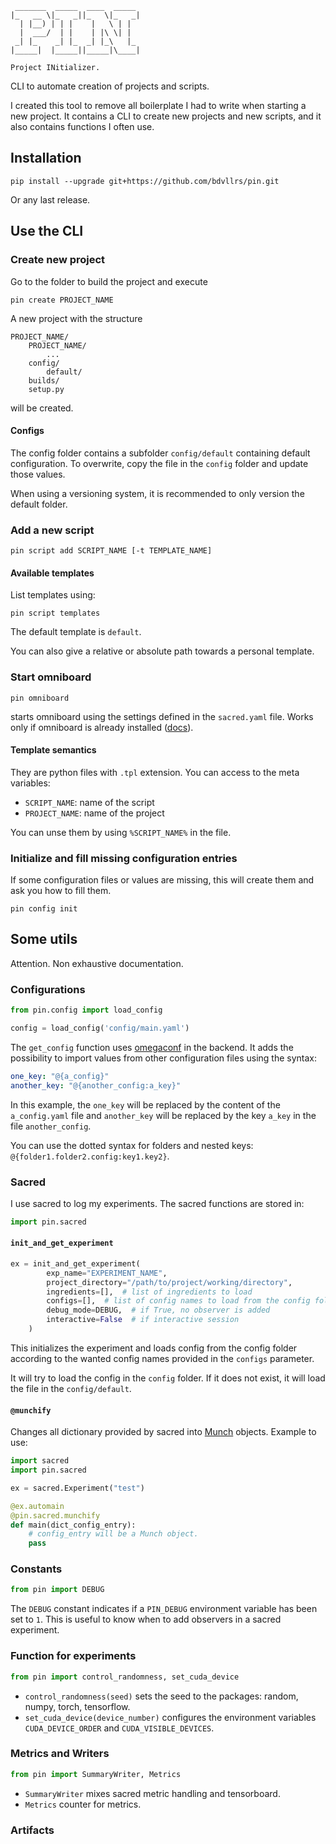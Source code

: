 ```
 _______  _____  ____  _____  
|_   __ \|_   _||_   \|_   _| 
  | |__) | | |    |   \ | |   
  |  ___/  | |    | |\ \| |   
 _| |_    _| |_  _| |_\   |_  
|_____|  |_____||_____|\____| 

Project INitializer.
```

CLI to automate creation of projects and scripts.

I created this tool to remove all boilerplate I had to write when
starting a new project. It contains a CLI to create new projects and 
new scripts, and it also contains functions I often use.

## Installation

```
pip install --upgrade git+https://github.com/bdvllrs/pin.git
```

Or any last release.

## Use the CLI

### Create new project

Go to the folder to build the project and execute
``` 
pin create PROJECT_NAME
```

A new project with the structure 
```
PROJECT_NAME/
    PROJECT_NAME/
        ...
    config/
        default/
    builds/
    setup.py
```

will be created.

#### Configs
The config folder contains a subfolder `config/default` containing default
configuration. To overwrite, copy the file in the `config` folder and
update those values.

When using a versioning system, it is recommended to only version the default
folder.

### Add a new script
```
pin script add SCRIPT_NAME [-t TEMPLATE_NAME]
```

#### Available templates
List templates using:
```
pin script templates
```

The default template is `default`.

You can also give a relative or absolute path towards a personal template.


### Start omniboard
```
pin omniboard
```
starts omniboard using the settings defined in the `sacred.yaml` file.
Works only if omniboard is already installed ([docs](https://vivekratnavel.github.io/omniboard/#/quick-start)).

#### Template semantics
They are python files with `.tpl` extension. You can access to the meta variables:
- `SCRIPT_NAME`: name of the script
- `PROJECT_NAME`: name of the project

You can unse them by using `%SCRIPT_NAME%` in the file.

### Initialize and fill missing configuration entries
If some configuration files or values are missing, this
will create them and ask you how to fill them.
```
pin config init
``` 

## Some utils
Attention. Non exhaustive documentation.


### Configurations
```python
from pin.config import load_config

config = load_config('config/main.yaml')
```

The `get_config` function uses [omegaconf](https://github.com/omry/omegaconf) in the backend.
It adds the possibility to import values from other
configuration files using the syntax:
```yaml
one_key: "@{a_config}"
another_key: "@{another_config:a_key}"
```
In this example, the `one_key` will be replaced by the content
of the `a_config.yaml` file and `another_key` will be replaced
by the key `a_key` in the file `another_config`.

You can use the dotted syntax for folders and nested keys: `@{folder1.folder2.config:key1.key2}`.

### Sacred
I use sacred to log my experiments. The sacred functions are stored in:
```python
import pin.sacred
```

#### `init_and_get_experiment`
```python
ex = init_and_get_experiment(
        exp_name="EXPERIMENT_NAME",
        project_directory="/path/to/project/working/directory",
        ingredients=[],  # list of ingredients to load
        configs=[],  # list of config names to load from the config folder
        debug_mode=DEBUG,  # if True, no observer is added
        interactive=False  # if interactive session
    )
```
This initializes the experiment and loads config from the config folder
according to the wanted config names provided in the `configs` parameter.

It will try to load the config in the `config` folder. If it does not exist, 
it will load the file in the `config/default`.

#### `@munchify`
Changes all dictionary provided by sacred into [Munch](https://github.com/Infinidat/munch) objects.
Example to use:
```python
import sacred
import pin.sacred

ex = sacred.Experiment("test")

@ex.automain
@pin.sacred.munchify
def main(dict_config_entry):
    # config_entry will be a Munch object.
    pass
```

### Constants
```python
from pin import DEBUG
```

The `DEBUG` constant indicates if a `PIN_DEBUG` environment variable has been set to `1`.
This is useful to know when to add observers in a sacred experiment.

### Function for experiments
```python
from pin import control_randomness, set_cuda_device
```

- `control_randomness(seed)` sets the seed to the packages: random, numpy, torch, tensorflow.
- `set_cuda_device(device_number)` configures the environment variables `CUDA_DEVICE_ORDER` and `CUDA_VISIBLE_DEVICES`.

### Metrics and Writers
```python
from pin import SummaryWriter, Metrics
```
- `SummaryWriter` mixes sacred metric handling and tensorboard.
- `Metrics` counter for metrics.

### Artifacts

